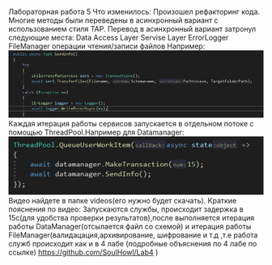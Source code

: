 Лабораторная работа 5
Что изменилось:
Произошел рефакторинг кода.
Многие методы были переведены в асинхронный вариант с использованием стиля TAP.
Перевод в асинхронный вариант затронул следующие места:
Data Access Layer
Servise Layer
ErrorLogger
FileManager
операции чтения/записи файлов
Например:
![Image alt](https://github.com/SoulHowl/lab5/blob/main/p1.png)
Каждая итерация работы сервисов запускается в отдельном потоке с помощью ThreadPool.Например для Datamanager:
![Image alt](https://github.com/SoulHowl/lab5/blob/main/p2.png)
Видео найдете в папке videos(его нужно будет скачать).
Краткие пояснения по видео:
Запускаются службы, происходит задержка в 15с(для удобства проверки результатов),после выполняется итерация работы DataManager(отсылается файл со схемой) и  итерация работы FileManager(валидацация,архивирование, шифрование и т.д ,т.е работа служб происходит как и в 4 лабе (подробные объяснения по 4 лабе по ссылке) https://github.com/SoulHowl/Lab4 )

